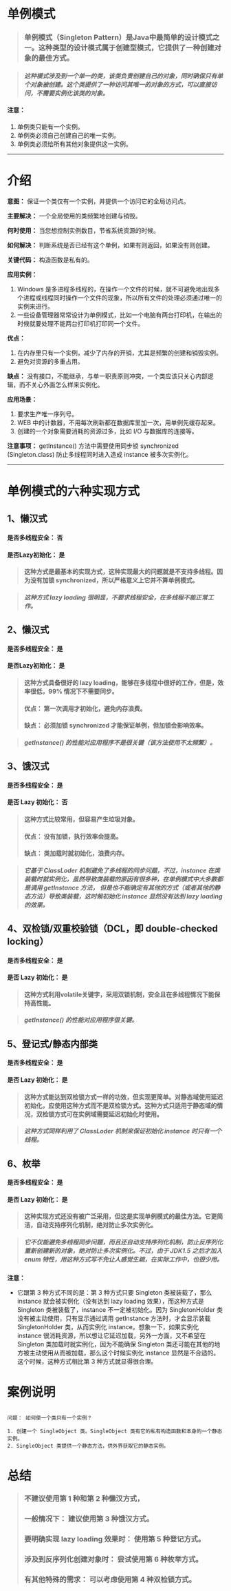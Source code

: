 # 单例模式

> ### 单例模式（Singleton Pattern）是Java中最简单的设计模式之一。这种类型的设计模式属于创建型模式，它提供了一种创建对象的最佳方式。

> #### _这种模式涉及到一个单一的类，该类负责创建自己的对象，同时确保只有单个对象被创建。这个类提供了一种访问其唯一的对象的方式，可以直接访问，不需要实例化该类的对象。_

#### **注意：**
1. 单例类只能有一个实例。
2. 单例类必须自己创建自己的唯一实例。
3. 单例类必须给所有其他对象提供这一实例。

--------

# 介绍

**意图：** 保证一个类仅有一个实例，并提供一个访问它的全局访问点。

**主要解决：** 一个全局使用的类频繁地创建与销毁。

**何时使用：** 当您想控制实例数目，节省系统资源的时候。

**如何解决：** 判断系统是否已经有这个单例，如果有则返回，如果没有则创建。

**关键代码：** 构造函数是私有的。

**应用实例：**
1. Windows 是多进程多线程的，在操作一个文件的时候，就不可避免地出现多个进程或线程同时操作一个文件的现象，所以所有文件的处理必须通过唯一的实例来进行。
2. 一些设备管理器常常设计为单例模式，比如一个电脑有两台打印机，在输出的时候就要处理不能两台打印机打印同一个文件。

**优点：** 
1. 在内存里只有一个实例，减少了内存的开销，尤其是频繁的创建和销毁实例。
2. 避免对资源的多重占用。

**缺点：** 没有接口，不能继承，与单一职责原则冲突，一个类应该只关心内部逻辑，而不关心外面怎么样来实例化。

**应用场景：** 
1. 要求生产唯一序列号。
2. WEB 中的计数器，不用每次刷新都在数据库里加一次，用单例先缓存起来。 
3. 创建的一个对象需要消耗的资源过多，比如 I/O 与数据库的连接等。

**注意事项：** getInstance() 方法中需要使用同步锁 synchronized (Singleton.class) 防止多线程同时进入造成 instance 被多次实例化。

-----

# 单例模式的六种实现方式

## 1、懒汉式

#### **是否多线程安全：** 否
#### **是否Lazy初始化：** 是

> #### 这种方式是最基本的实现方式，这种实现最大的问题就是不支持多线程。因为没有加锁 synchronized，所以严格意义上它并不算单例模式。

> ##### _这种方式 lazy loading 很明显，不要求线程安全，在多线程不能正常工作。_

## 2、懒汉式

#### **是否多线程安全：** 是
#### **是否Lazy初始化：** 是

> #### 这种方式具备很好的 lazy loading，能够在多线程中很好的工作，但是，效率很低，99% 情况下不需要同步。
> #### **优点：** 第一次调用才初始化，避免内存浪费。
> #### **缺点：** 必须加锁 synchronized 才能保证单例，但加锁会影响效率。

> ##### _getInstance() 的性能对应用程序不是很关键（该方法使用不太频繁）。_

## 3、饿汉式

#### **是否多线程安全：** 是
#### **是否 Lazy 初始化：** 否

> #### 这种方式比较常用，但容易产生垃圾对象。
> #### **优点：** 没有加锁，执行效率会提高。
> #### **缺点：** 类加载时就初始化，浪费内存。

> ##### _它基于 ClassLoder 机制避免了多线程的同步问题，不过，instance 在类装载时就实例化，虽然导致类装载的原因有很多种，在单例模式中大多数都是调用 getInstance 方法， 但是也不能确定有其他的方式（或者其他的静态方法）导致类装载，这时候初始化 instance 显然没有达到 lazy loading 的效果。_

## 4、双检锁/双重校验锁（DCL，即 double-checked locking）

#### **是否多线程安全：** 是
#### **是否 Lazy 初始化：** 是

> #### 这种方式利用volatile关键字，采用双锁机制，安全且在多线程情况下能保持高性能。

> ##### _getInstance() 的性能对应用程序很关键。_

## 5、登记式/静态内部类

#### **是否多线程安全：** 是
#### **是否 Lazy 初始化：** 是

> #### 这种方式能达到双检锁方式一样的功效，但实现更简单。对静态域使用延迟初始化，应使用这种方式而不是双检锁方式。这种方式只适用于静态域的情况，双检锁方式可在实例域需要延迟初始化时使用。

> ##### _这种方式同样利用了 ClassLoder 机制来保证初始化 instance 时只有一个线程。_

## 6、枚举

#### **是否多线程安全：** 是
#### **是否 Lazy 初始化：** 是

> #### 这种实现方式还没有被广泛采用，但这是实现单例模式的最佳方法。它更简洁，自动支持序列化机制，绝对防止多次实例化。

> ##### _它不仅能避免多线程同步问题，而且还自动支持序列化机制，防止反序列化重新创建新的对象，绝对防止多次实例化。不过，由于 JDK1.5 之后才加入 enum 特性，用这种方式写不免让人感觉生疏，在实际工作中，也很少用。_

**注意：** 
* 它跟第 3 种方式不同的是：第 3 种方式只要 Singleton 类被装载了，那么 instance 就会被实例化（没有达到 lazy loading 效果），而这种方式是 Singleton 类被装载了，instance 不一定被初始化。因为 SingletonHolder 类没有被主动使用，只有显示通过调用 getInstance 方法时，才会显示装载 SingletonHolder 类，从而实例化 instance。想象一下，如果实例化 instance 很消耗资源，所以想让它延迟加载，另外一方面，又不希望在 Singleton 类加载时就实例化，因为不能确保 Singleton 类还可能在其他的地方被主动使用从而被加载，那么这个时候实例化 instance 显然是不合适的。这个时候，这种方式相比第 3 种方式就显得很合理。



# 案例说明

```text

问题： 如何使一个类只有一个实例？

1. 创建一个 SingleObject 类。SingleObject 类有它的私有构造函数和本身的一个静态实例。
2. SingleObject 类提供一个静态方法，供外界获取它的静态实例。

```

# 总结

> ### 不建议使用第 1 种和第 2 种懒汉方式，
> ### **一般情况下：** 建议使用第 3 种饿汉方式。
> ### **要明确实现 lazy loading 效果时：** 使用第 5 种登记方式。
> ### **涉及到反序列化创建对象时：** 尝试使用第 6 种枚举方式。
> ### **有其他特殊的需求：** 可以考虑使用第 4 种双检锁方式。